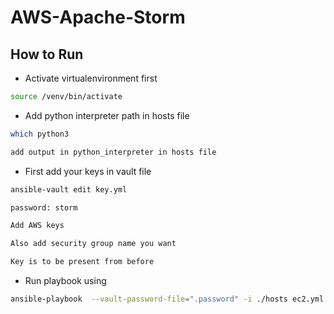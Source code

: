 # AWS-Apache-Storm


## How to Run 

- Activate virtualenvironment first
```sh
source /venv/bin/activate
```
- Add python interpreter path in hosts file
```sh
which python3

add output in python_interpreter in hosts file
```

- First add your keys in vault file
```sh
ansible-vault edit key.yml

password: storm

Add AWS keys 

Also add security group name you want

Key is to be present from before

```
- Run playbook using

```sh
ansible-playbook  --vault-password-file=".password" -i ./hosts ec2.yml

```
